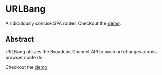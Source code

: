 # URLBang

A ridiculously concise SPA router. Checkout the
[demo](https://taylor-vann.github.io/urlbang/).

## Abstract

URLBang utilizes the BroadcastChannel API to push url changes across browser
contexts.

Checkout the [demo](https://taylor-vann.github.io/urlbang/)
